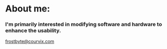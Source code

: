# About me:

### I'm primarily interested in modifying software and hardware to enhance the usability. 

frostbyte@courvix.com

